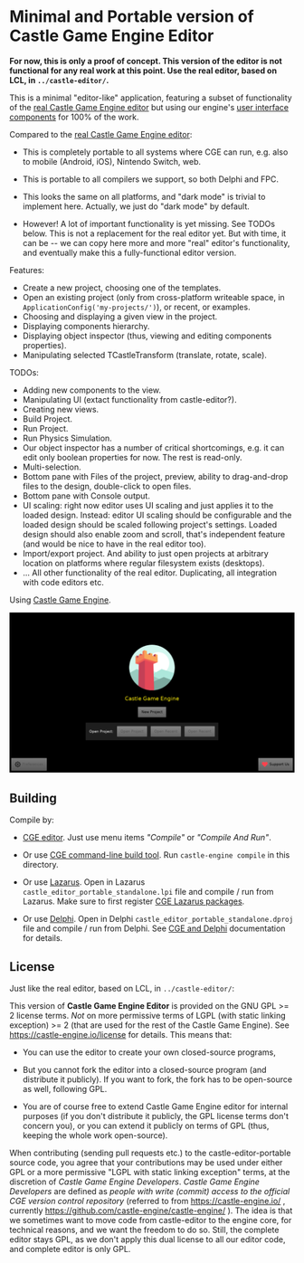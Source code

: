 # Minimal and Portable version of Castle Game Engine Editor

**For now, this is only a proof of concept. This version of the editor is not functional for any real work at this point. Use the real editor, based on LCL, in `../castle-editor/`.**

This is a minimal "editor-like" application, featuring a subset of functionality of the [real Castle Game Engine editor](https://castle-engine.io/editor) but using our engine's [user interface components](https://castle-engine.io/user_interface) for 100% of the work.

Compared to the [real Castle Game Engine editor](https://castle-engine.io/editor):

- This is completely portable to all systems where CGE can run, e.g. also to mobile (Android, iOS), Nintendo Switch, web.

- This is portable to all compilers we support, so both Delphi and FPC.

- This looks the same on all platforms, and "dark mode" is trivial to implement here. Actually, we just do "dark mode" by default.

- However! A lot of important functionality is yet missing. See TODOs below. This is not a replacement for the real editor yet. But with time, it can be -- we can copy here more and more "real" editor's functionality, and eventually make this a fully-functional editor version.

Features:

- Create a new project, choosing one of the templates.
- Open an existing project (only from cross-platform writeable space, in `ApplicationConfig('my-projects/')`), or recent, or examples.
- Choosing and displaying a given view in the project.
- Displaying components hierarchy.
- Displaying object inspector (thus, viewing and editing components properties).
- Manipulating selected TCastleTransform (translate, rotate, scale).

TODOs:

- Adding new components to the view.
- Manipulating UI (extact functionality from castle-editor?).
- Creating new views.
- Build Project.
- Run Project.
- Run Physics Simulation.
- Our object inspector has a number of critical shortcomings, e.g. it can edit only boolean properties for now. The rest is read-only.
- Multi-selection.
- Bottom pane with Files of the project, preview, ability to drag-and-drop files to the design, double-click to open files.
- Bottom pane with Console output.
- UI scaling: right now editor uses UI scaling and just applies it to the loaded design. Instead: editor UI scaling should be configurable and the loaded design should be scaled following project's settings. Loaded design should also enable zoom and scroll, that's independent feature (and would be nice to have in the real editor too).
- Import/export project. And ability to just open projects at arbitrary location on platforms where regular filesystem exists (desktops).
- ... All other functionality of the real editor. Duplicating, all integration with code editors etc.

Using [Castle Game Engine](https://castle-engine.io/).

![Screenshot](screenshot.png)

## Building

Compile by:

- [CGE editor](https://castle-engine.io/editor). Just use menu items _"Compile"_ or _"Compile And Run"_.

- Or use [CGE command-line build tool](https://castle-engine.io/build_tool). Run `castle-engine compile` in this directory.

- Or use [Lazarus](https://www.lazarus-ide.org/). Open in Lazarus `castle_editor_portable_standalone.lpi` file and compile / run from Lazarus. Make sure to first register [CGE Lazarus packages](https://castle-engine.io/lazarus).

- Or use [Delphi](https://www.embarcadero.com/products/Delphi). Open in Delphi `castle_editor_portable_standalone.dproj` file and compile / run from Delphi. See [CGE and Delphi](https://castle-engine.io/delphi) documentation for details.

## License

Just like the real editor, based on LCL, in `../castle-editor/`:

This version of **Castle Game Engine Editor** is provided on the GNU GPL >= 2 license terms.
*Not* on more permissive terms of LGPL (with static linking exception) >= 2
(that are used for the rest of the Castle Game Engine).
See https://castle-engine.io/license for details.
This means that:

- You can use the editor to create your own closed-source programs,

- But you cannot fork the editor into a closed-source program (and distribute it publicly). If you want to fork, the fork has to be open-source as well, following GPL.

- You are of course free to extend Castle Game Engine editor for internal purposes (if you don't distribute it publicly, the GPL license terms don't concern you), or you can extend it publicly on terms of GPL (thus, keeping the whole work open-source).

When contributing (sending pull requests etc.) to the castle-editor-portable source code,
you agree that your contributions may be used under either GPL
or a more permissive "LGPL with static linking exception" terms,
at the discretion of _Castle Game Engine Developers_.
_Castle Game Engine Developers_ are defined as _people with write (commit) access
to the official CGE version control repository_
(referred to from https://castle-engine.io/ , currently
https://github.com/castle-engine/castle-engine/ ).
The idea is that we sometimes want to move code from castle-editor to
the engine core, for technical reasons, and we want the freedom to do so.
Still, the complete editor stays GPL, as we don't apply this dual license to all our editor code, and complete editor is only GPL.
